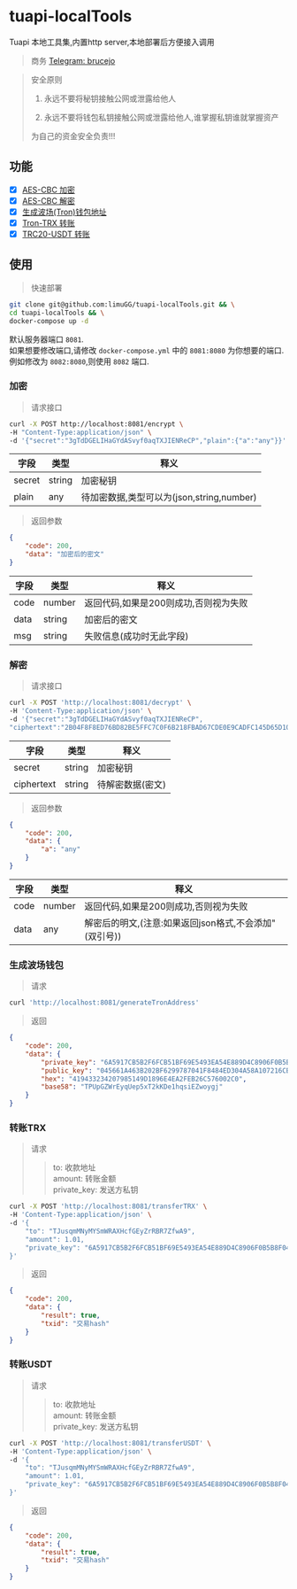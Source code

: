 # tuapi-localTools

Tuapi 本地工具集,内置http server,本地部署后方便接入调用<br>

> 商务 [Telegram: brucejo](https://t.me/brucejo)

> 安全原则
>
> 1. 永远不要将秘钥接触公网或泄露给他人
>
> 2. 永远不要将钱包私钥接触公网或泄露给他人,谁掌握私钥谁就掌握资产
>
> 为自己的资金安全负责!!!

## 功能

* [X] [AES-CBC 加密](#加密)
* [X] [AES-CBC 解密](#解密)
* [X] [生成波场(Tron)钱包地址](#生成波场钱包)
* [X] [Tron-TRX 转账](#transfer1)
* [X] [TRC20-USDT 转账](#transfer2)

## 使用

> 快速部署

```bash
git clone git@github.com:limuGG/tuapi-localTools.git && \
cd tuapi-localTools && \
docker-compose up -d
```

默认服务器端口 `8081`.<br>
如果想要修改端口,请修改 `docker-compose.yml` 中的 `8081:8080` 为你想要的端口.<br>
例如修改为 `8082:8080`,则使用 `8082` 端口.<br>

### 加密

> 请求接口

```bash
curl -X POST http://localhost:8081/encrypt \
-H "Content-Type:application/json" \
-d '{"secret":"3gTdDGELIHaGYdASvyf0aqTXJIENReCP","plain":{"a":"any"}}'
```

| 字段     | 类型     | 释义                              |
|--------|--------|---------------------------------|
| secret | string | 加密秘钥                            |
| plain  | any    | 待加密数据,类型可以为(json,string,number) |

> 返回参数

```json
{
	"code": 200,
	"data": "加密后的密文"
}
```

| 字段   | 类型     | 释义                    |
|------|--------|-----------------------|
| code | number | 返回代码,如果是200则成功,否则视为失败 |
| data | string | 加密后的密文                |
| msg  | string | 失败信息(成功时无此字段)         |

### 解密

> 请求接口

```bash
curl -X POST 'http://localhost:8081/decrypt' \
-H 'Content-Type:application/json' \
-d '{"secret":"3gTdDGELIHaGYdASvyf0aqTXJIENReCP",
"ciphertext":"2B04F8F8ED76BD82BE5FFC7C0F6B218FBAD67CDE0E9CADFC145D65D106BB9885CD4BB28A56D4B5EAA2427A061AA61064"}'
```

| 字段         | 类型     | 释义        |
|------------|--------|-----------|
| secret     | string | 加密秘钥      |
| ciphertext | string | 待解密数据(密文) |

> 返回参数

```json
{
	"code": 200,
	"data": {
		"a": "any"
	}
}
```

| 字段   | 类型     | 释义                                |
|------|--------|-----------------------------------|
| code | number | 返回代码,如果是200则成功,否则视为失败             |
| data | any    | 解密后的明文,(注意:如果返回json格式,不会添加"(双引号)) |

### 生成波场钱包

> 请求

```bash
curl 'http://localhost:8081/generateTronAddress'
```

> 返回

```json
{
	"code": 200,
	"data": {
		"private_key": "6A5917CB5B2F6FCB51BF69E5493EA54E889D4C8906F0B5B8F04B1D9C6F135FF7",
		"public_key": "045661A463B202BF6299787041F8484ED304A58A107216CB6E72D1BB81EC89A4B8A25F5A2922C406A23B148FA0253F4B8CB878D4DB4B2EF72DD44C9E4DB5636CE2",
		"hex": "419433234207985149D1896E4EA2FEB26C576002C0",
		"base58": "TPUpGZWrEyqUep5xT2kKDe1hqsiEZwoygj"
	}
}
```

<a id="transfer1"></a>

### 转账TRX

> 请求
> > to: 收款地址<br>
> amount: 转账金额<br>
> private_key: 发送方私钥<br>

```bash
curl -X POST 'http://localhost:8081/transferTRX' \
-H 'Content-Type:application/json' \
-d '{
    "to": "TJusqmMNyMYSmWRAXHcfGEyZrRBR7ZfwA9",
    "amount": 1.01,
    "private_key": "6A5917CB5B2F6FCB51BF69E5493EA54E889D4C8906F0B5B8F04B1D9C6F135FF7"
}'
```

> 返回

```json
{
	"code": 200,
	"data": {
		"result": true,
		"txid": "交易hash"
	}
}
```

<a id="transfer2"></a>

### 转账USDT

> 请求
> > to: 收款地址<br>
> amount: 转账金额<br>
> private_key: 发送方私钥<br>

```bash
curl -X POST 'http://localhost:8081/transferUSDT' \
-H 'Content-Type:application/json' \
-d '{
    "to": "TJusqmMNyMYSmWRAXHcfGEyZrRBR7ZfwA9",
    "amount": 1.01,
    "private_key": "6A5917CB5B2F6FCB51BF69E5493EA54E889D4C8906F0B5B8F04B1D9C6F135FF7"
}'
```

> 返回

```json
{
	"code": 200,
	"data": {
		"result": true,
		"txid": "交易hash"
	}
}
```